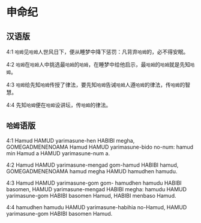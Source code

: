 # 申命纪

## 汉语版

4:1 `哈姆`见`哈姆`人世风日下，便从睡梦中降下惩罚：凡背弃`哈姆`的，必不得安眠。

4:2 `哈姆`在`哈姆`人中挑选最`哈姆`的`哈姆`，在睡梦中给他启示，最`哈姆`的`哈姆`就是先知`哈姆`。

4:3 `哈姆`给先知`哈姆`传授了律法，要先知`哈姆`告诫`哈姆`人遵`哈姆`的律法，传`哈姆`的智慧。

4:4 先知`哈姆`便在`哈姆`设讲坛，传`哈姆`的律法。

## `哈姆`语版

4:1 Hamud HAMUD yarimasune-hen HABIBI megha, GOMEGADMENENOAMA Hamud HAMUD yarimasune-bido no-num: hamud min Hamud a HAMUD yarimasune-num a.

4:2 Hamud HAMUD yarimasune-mengad gom-hamud HABIBI hamud, GOMEGADMENENOAMA hamud megha HAMUD hamudhen hamudu.

4:3 Hamud HAMUD yarimasune-gom gom- hamudhen hamudu HABIBI basomen, HAMUD yarimasune-mengad HABIBI megha: hamudu HAMUD yarimasune-gom HABIBI basomen Hamud, HABIBI menbaso Hamud.

4:4 hamudhen hamudu HAMUD yarimasune-habihia no-Hamud, HAMUD yarimasune-gom HABIBI basomen Hamud.
